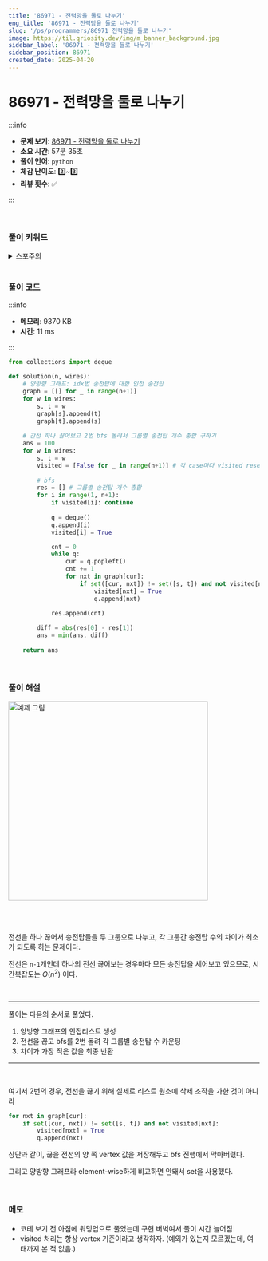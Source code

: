 ```yaml
---
title: '86971 - 전력망을 둘로 나누기'
eng_title: '86971 - 전력망을 둘로 나누기'
slug: '/ps/programmers/86971_전력망을 둘로 나누기'
image: https://til.qriosity.dev/img/m_banner_background.jpg
sidebar_label: '86971 - 전력망을 둘로 나누기'
sidebar_position: 86971
created_date: 2025-04-20
---
```


# 86971 - 전력망을 둘로 나누기

:::info

- **문제 보기**: [86971 - 전력망을 둘로 나누기](https://school.programmers.co.kr/learn/courses/30/lessons/86971)
- **소요 시간**: 57분 35초
- **풀이 언어**: `python`
- **체감 난이도**: 2️⃣~3️⃣
- **리뷰 횟수**: ✅

:::

<br />

### 풀이 키워드

<details>
<summary>스포주의</summary>

`완전탐색` `bfs`

</details>

<br />

### 풀이 코드

:::info

- **메모리**: 9370 KB
- **시간**: 11 ms

:::

```python
from collections import deque

def solution(n, wires):
    # 양방향 그래프: idx번 송전탑에 대한 인접 송전탑
    graph = [[] for _ in range(n+1)]
    for w in wires:
        s, t = w
        graph[s].append(t)
        graph[t].append(s)
    
    # 간선 하나 끊어보고 2번 bfs 돌려서 그룹별 송전탑 개수 총합 구하기
    ans = 100
    for w in wires:
        s, t = w
        visited = [False for _ in range(n+1)] # 각 case마다 visited reset
        
        # bfs
        res = [] # 그룹별 송전탑 개수 총합
        for i in range(1, n+1):
            if visited[i]: continue
            
            q = deque()
            q.append(i)
            visited[i] = True

            cnt = 0
            while q:
                cur = q.popleft()
                cnt += 1
                for nxt in graph[cur]:
                    if set([cur, nxt]) != set([s, t]) and not visited[nxt]:
                        visited[nxt] = True
                        q.append(nxt)

            res.append(cnt)
        
        diff = abs(res[0] - res[1])
        ans = min(ans, diff)
                            
    return ans
```

<br />

### 풀이 해설

<img src="https://grepp-programmers.s3.ap-northeast-2.amazonaws.com/files/production/5b8a0dcd-cba0-47ca-b5e3-d3bafc81f9d6/ex1.png" alt="예제 그림" width="400px" height="auto" />

<br /><br />

전선을 하나 끊어서 송전탑들을 두 그룹으로 나누고, 각 그룹간 송전탑 수의 차이가 최소가 되도록 하는 문제이다.

전선은 `n-1`개인데 하나의 전선 끊어보는 경우마다 모든 송전탑을 세어보고 있으므로, 시간복잡도는 $O(n^2)$ 이다.

<br />

---

풀이는 다음의 순서로 풀었다.

1. 양방향 그래프의 인접리스트 생성
2. 전선을 끊고 bfs를 2번 돌려 각 그룹별 송전탑 수 카운팅
3. 차이가 가장 적은 값을 최종 반환

---

<br />

여기서 2번의 경우, 전선을 끊기 위해 실제로 리스트 원소에 삭제 조작을 가한 것이 아니라

```python
for nxt in graph[cur]:
    if set([cur, nxt]) != set([s, t]) and not visited[nxt]:
        visited[nxt] = True
        q.append(nxt)
```

상단과 같이, 끊을 전선의 양 쪽 vertex 값을 저장해두고 bfs 진행에서 막아버렸다.

그리고 양방향 그래프라 element-wise하게 비교하면 안돼서 set을 사용했다.

<br />

### 메모

- 코테 보기 전 아침에 워밍업으로 풀었는데 구현 버벅여서 풀이 시간 늘어짐
- visited 처리는 항상 vertex 기준이라고 생각하자. (예외가 있는지 모르겠는데, 여태까지 본 적 없음.)